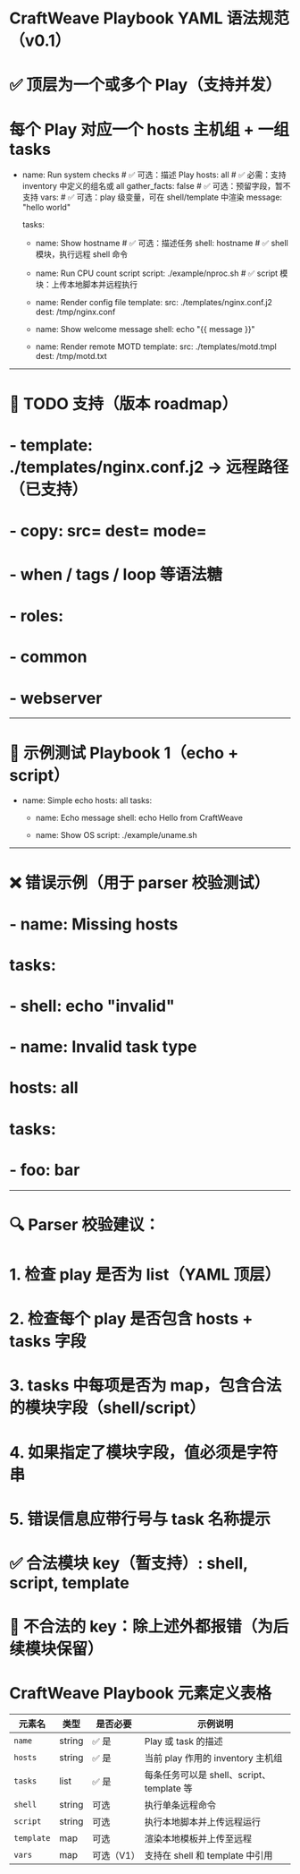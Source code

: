 # CraftWeave Playbook YAML 语法规范（v0.1）

# ✅ 顶层为一个或多个 Play（支持并发）
# 每个 Play 对应一个 hosts 主机组 + 一组 tasks

- name: Run system checks         # ✅ 可选：描述 Play
  hosts: all                     # ✅ 必需：支持 inventory 中定义的组名或 all
  gather_facts: false            # ✅ 可选：预留字段，暂不支持
  vars:                          # ✅ 可选：play 级变量，可在 shell/template 中渲染
    message: "hello world"

  tasks:
    - name: Show hostname        # ✅ 可选：描述任务
      shell: hostname            # ✅ shell 模块，执行远程 shell 命令

    - name: Run CPU count script
      script: ./example/nproc.sh # ✅ script 模块：上传本地脚本并远程执行

    - name: Render config file
      template:
        src: ./templates/nginx.conf.j2
        dest: /tmp/nginx.conf

    - name: Show welcome message
      shell: echo "{{ message }}"

    - name: Render remote MOTD
      template:
        src: ./templates/motd.tmpl
        dest: /tmp/motd.txt

---

# 🚀 TODO 支持（版本 roadmap）
# - template: ./templates/nginx.conf.j2 → 远程路径（已支持）
# - copy: src= dest= mode=
# - when / tags / loop 等语法糖
# - roles:
#     - common
#     - webserver

---

# 🧪 示例测试 Playbook 1（echo + script）

- name: Simple echo
  hosts: all
  tasks:
    - name: Echo message
      shell: echo Hello from CraftWeave

    - name: Show OS
      script: ./example/uname.sh

---

# ❌ 错误示例（用于 parser 校验测试）

# - name: Missing hosts
#   tasks:
#     - shell: echo "invalid"

# - name: Invalid task type
#   hosts: all
#   tasks:
#     - foo: bar

---

# 🔍 Parser 校验建议：
# 1. 检查 play 是否为 list（YAML 顶层）
# 2. 检查每个 play 是否包含 hosts + tasks 字段
# 3. tasks 中每项是否为 map，包含合法的模块字段（shell/script）
# 4. 如果指定了模块字段，值必须是字符串
# 5. 错误信息应带行号与 task 名称提示

# ✅ 合法模块 key（暂支持）: shell, script, template
# 🚫 不合法的 key：除上述外都报错（为后续模块保留）

# CraftWeave Playbook 元素定义表格

| 元素名   | 类型   | 是否必要 | 示例说明                           |
|----------|--------|----------|------------------------------------|
| `name`   | string | ✅ 是     | Play 或 task 的描述                 |
| `hosts`  | string | ✅ 是     | 当前 play 作用的 inventory 主机组  |
| `tasks`  | list   | ✅ 是     | 每条任务可以是 shell、script、template 等 |
| `shell`  | string | 可选      | 执行单条远程命令                   |
| `script` | string | 可选      | 执行本地脚本并上传远程运行         |
| `template` | map  | 可选      | 渲染本地模板并上传至远程           |
| `vars`   | map    | 可选（V1）| 支持在 shell 和 template 中引用     |
